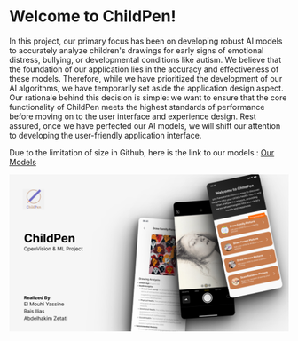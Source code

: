 # Welcome to ChildPen!

In this project, our primary focus has been on developing robust AI models to accurately analyze children's drawings for early signs of emotional distress, bullying, or developmental conditions like autism. 
We believe that the foundation of our application lies in the accuracy and effectiveness of these models. 
Therefore, while we have prioritized the development of our AI algorithms, we have temporarily set aside the application design aspect. Our rationale behind this decision is simple: we want to ensure that the core functionality of ChildPen meets the highest standards of performance before moving on to the user interface and experience design. 
Rest assured, once we have perfected our AI models, we will shift our attention to developing the user-friendly application interface.


Due to the limitation of size in Github, here is the link to our models : [Our Models](https://drive.google.com/drive/folders/16B28FwR6O6Gkse4Y2xIhOaRHDaX0m_5W?usp=sharing)

![childPen](https://github.com/artfull-boy/ChildPen/blob/main/Slide%201.png)
